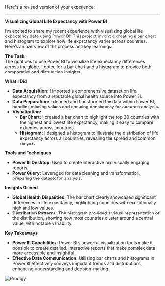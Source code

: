 Here's a revised version of your experience:

---

**Visualizing Global Life Expectancy with Power BI**

I’m excited to share my recent experience with visualizing global life expectancy data using Power BI! This project involved creating a bar chart and histogram to explore how life expectancy varies across countries. Here’s an overview of the process and key learnings:

**The Task**  
The goal was to use Power BI to visualize life expectancy differences across the globe. I opted for a bar chart and a histogram to provide both comparative and distribution insights.

**What I Did**  
- **Data Acquisition:** I imported a comprehensive dataset on life expectancy from a reputable global health source into Power BI.
- **Data Preparation:** I cleaned and transformed the data within Power BI, handling missing values and ensuring consistency for accurate analysis.
- **Visualization:**  
  - **Bar Chart:** I created a bar chart to highlight the top 20 countries with the highest and lowest life expectancy, making it easy to compare extremes across countries.  
  - **Histogram:** I designed a histogram to illustrate the distribution of life expectancy across all countries, revealing the spread and common ranges.

**Tools and Techniques**
- **Power BI Desktop:** Used to create interactive and visually engaging reports.
- **Power Query:** Leveraged for data cleaning and transformation, preparing the dataset for analysis.

**Insights Gained**
- **Global Health Disparities:** The bar chart clearly showcased significant differences in life expectancy, highlighting countries with exceptionally high and low values.
- **Distribution Patterns:** The histogram provided a visual representation of the distribution, showing how most countries cluster around a central value, with notable variability.

**Key Takeaways**
- **Power BI Capabilities:** Power BI’s powerful visualization tools make it possible to create detailed, interactive reports that make complex data more accessible and insightful.
- **Effective Data Communication:** Utilizing bar charts and histograms in Power BI effectively conveys important trends and distributions, enhancing understanding and decision-making.

![Prodigy](https://github.com/user-attachments/assets/25019e83-eccb-4af6-9a69-2e961b0d4714)
